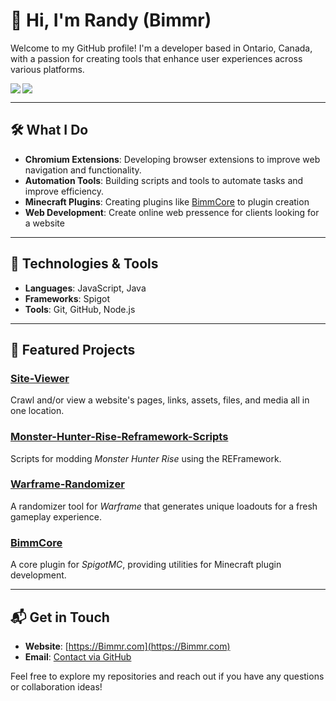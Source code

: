 # 👋 Hi, I'm Randy (Bimmr)

Welcome to my GitHub profile! I'm a developer based in Ontario, Canada, with a passion for creating tools that enhance user experiences across various platforms.

<a href="https://github.com/anuraghazra/github-readme-stats">
  <img align="left" src="https://github-readme-stats.vercel.app/api?username=Bimmr&show_icons=true&rank_icon=github&custom_title=My%20Github%20Stats&theme=github_dark_dimmed" />
</a>
<a href="https://github.com/anuraghazra/github-readme-stats">
  <img align="center" src="https://github-readme-stats.vercel.app/api/top-langs/?username=Bimmr&layout=compact&custom_title=My%20Most%20Used%20Languages&theme=github_dark_dimmed&langs_count=8" />
</a>

---

## 🛠️ What I Do

- **Chromium Extensions**: Developing browser extensions to improve web navigation and functionality.
- **Automation Tools**: Building scripts and tools to automate tasks and improve efficiency.
- **Minecraft Plugins**: Creating plugins like [BimmCore](https://www.spigotmc.org/resources/bimmcore.23074/) to plugin creation
- **Web Development**: Create online web pressence for clients looking for a website

---

## 🔧 Technologies & Tools

- **Languages**: JavaScript, Java
- **Frameworks**: Spigot
- **Tools**: Git, GitHub, Node.js

---

## 📌 Featured Projects

### [Site-Viewer](https://github.com/Bimmr/Site-Viewer)
Crawl and/or view a website's pages, links, assets, files, and media all in one location. 

### [Monster-Hunter-Rise-Reframework-Scripts](https://github.com/Bimmr/Monster-Hunter-Rise-Reframework-Scripts-)
Scripts for modding *Monster Hunter Rise* using the REFramework.

### [Warframe-Randomizer](https://github.com/Bimmr/Warframe-Randomizer)
A randomizer tool for *Warframe* that generates unique loadouts for a fresh gameplay experience.

### [BimmCore](https://github.com/Bimmr/BimmCore)
A core plugin for *SpigotMC*, providing utilities for Minecraft plugin development.

---

## 📬 Get in Touch

- **Website**: [https://Bimmr.com](https://Bimmr.com)
- **Email**: [Contact via GitHub](https://github.com/Bimmr)

Feel free to explore my repositories and reach out if you have any questions or collaboration ideas!
